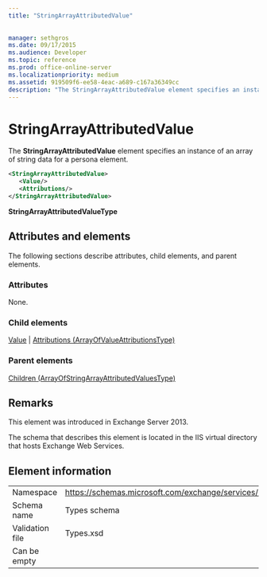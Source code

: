 ```yaml
---
title: "StringArrayAttributedValue"
 
 
manager: sethgros
ms.date: 09/17/2015
ms.audience: Developer
ms.topic: reference
ms.prod: office-online-server
ms.localizationpriority: medium
ms.assetid: 919509f6-ee58-4eac-a689-c167a36349cc
description: "The StringArrayAttributedValue element specifies an instance of an array of string data for a persona element."
---
```


# StringArrayAttributedValue

The **StringArrayAttributedValue** element specifies an instance of an array of string data for a persona element. 
  
```XML
<StringArrayAttributedValue>
   <Value/>
   <Attributions/>
</StringArrayAttributedValue>
```

 **StringArrayAttributedValueType**
## Attributes and elements

The following sections describe attributes, child elements, and parent elements.
  
### Attributes

None.
  
### Child elements

[Value](value.md) | [Attributions (ArrayOfValueAttributionsType)](attributions-arrayofvalueattributionstype.md)
  
### Parent elements

[Children (ArrayOfStringArrayAttributedValuesType)](children-arrayofstringarrayattributedvaluestype.md)
  
## Remarks

This element was introduced in Exchange Server 2013.
  
The schema that describes this element is located in the IIS virtual directory that hosts Exchange Web Services.
  
## Element information

|||
|:-----|:-----|
|Namespace  <br/> |https://schemas.microsoft.com/exchange/services/2006/types  <br/> |
|Schema name  <br/> |Types schema  <br/> |
|Validation file  <br/> |Types.xsd  <br/> |
|Can be empty  <br/> ||
   

